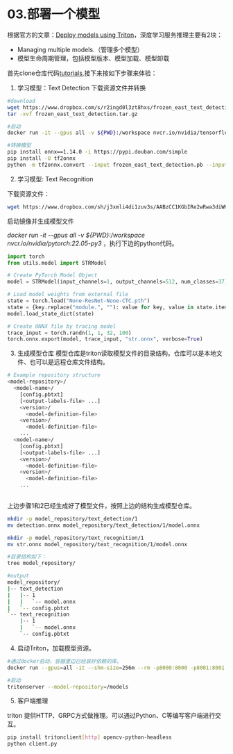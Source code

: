 # 03.部署一个模型

根据官方的文章：[Deploy models using Triton](https://github.com/triton-inference-server/tutorials/blob/main/Conceptual_Guide/Part_1-model_deployment/README.md)，深度学习服务推理主要有2块：
- Managing multiple models.（管理多个模型）
- 模型生命周期管理，包括模型版本、模型加载、模型卸载

首先clone仓库代码[tutorials](https://github.com/triton-inference-server/tutorials),接下来按如下步骤来体验：


1. 学习模型：Text Detection
下载资源文件并转换
```bash
#download
wget https://www.dropbox.com/s/r2ingd0l3zt8hxs/frozen_east_text_detection.tar.gz
tar -xvf frozen_east_text_detection.tar.gz

#启动
docker run -it --gpus all -v ${PWD}:/workspace nvcr.io/nvidia/tensorflow:22.05-tf2-py3

#转换模型
pip install onnx==1.14.0 -i https://pypi.douban.com/simple
pip install -U tf2onnx
python -m tf2onnx.convert --input frozen_east_text_detection.pb --inputs "input_images:0" --outputs "feature_fusion/Conv_7/Sigmoid:0","feature_fusion/concat_3:0" --output detection.onnx

```
2. 学习模型: Text Recognition

下载资源文件：
```bash
wget https://www.dropbox.com/sh/j3xmli4di1zuv3s/AABzCC1KGbIRe2wRwa3diWKwa/None-ResNet-None-CTC.pth
```

启动镜像并生成模型文件

*docker run -it --gpus all -v ${PWD}:/workspace nvcr.io/nvidia/pytorch:22.05-py3* ，执行下边的python代码。
```python
import torch
from utils.model import STRModel

# Create PyTorch Model Object
model = STRModel(input_channels=1, output_channels=512, num_classes=37)

# Load model weights from external file
state = torch.load("None-ResNet-None-CTC.pth")
state = {key.replace("module.", ""): value for key, value in state.items()}
model.load_state_dict(state)

# Create ONNX file by tracing model
trace_input = torch.randn(1, 1, 32, 100)
torch.onnx.export(model, trace_input, "str.onnx", verbose=True)
```

3. 生成模型仓库
模型仓库是triton读取模型文件的目录结构。仓库可以是本地文件、也可以是远程仓库文件结构。
```sh
# Example repository structure
<model-repository>/
  <model-name>/
    [config.pbtxt]
    [<output-labels-file> ...]
    <version>/
      <model-definition-file>
    <version>/
      <model-definition-file>
    ...
  <model-name>/
    [config.pbtxt]
    [<output-labels-file> ...]
    <version>/
      <model-definition-file>
    <version>/
      <model-definition-file>
    ...
  
```

  上边步骤1和2已经生成好了模型文件，按照上边的结构生成模型仓库。
```bash
mkdir -p model_repository/text_detection/1
mv detection.onnx model_repository/text_detection/1/model.onnx

mkdir -p model_repository/text_recognition/1
mv str.onnx model_repository/text_recognition/1/model.onnx

#目录结构如下：
tree model_repository/

#output
model_repository/
|-- text_detection
|   |-- 1
|   |   `-- model.onnx
|   `-- config.pbtxt
`-- text_recognition
    |-- 1
    |   `-- model.onnx
    `-- config.pbtxt
```

4. 启动Triton，加载模型资源。
```bash
#通过docker启动，容器里边已经装好依赖的库。
docker run --gpus=all -it --shm-size=256m --rm -p8000:8000 -p8001:8001 -p8002:8002 -v $(pwd)/model_repository:/models nvcr.io/nvidia/tritonserver:22.05-py3

#启动
tritonserver --model-repository=/models
```

5. 客户端推理

triton 提供HTTP、GRPC方式做推理。可以通过Python、C等编写客户端进行交互。
```bash
pip install tritonclient[http] opencv-python-headless
python client.py

```